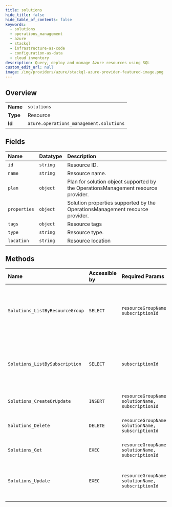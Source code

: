 ```yaml
---
title: solutions
hide_title: false
hide_table_of_contents: false
keywords:
  - solutions
  - operations_management
  - azure    
  - stackql
  - infrastructure-as-code
  - configuration-as-data
  - cloud inventory
description: Query, deploy and manage Azure resources using SQL
custom_edit_url: null
image: /img/providers/azure/stackql-azure-provider-featured-image.png
---
```

  
    

## Overview
<table><tbody>
<tr><td><b>Name</b></td><td><code>solutions</code></td></tr>
<tr><td><b>Type</b></td><td>Resource</td></tr>
<tr><td><b>Id</b></td><td><code>azure.operations_management.solutions</code></td></tr>
</tbody></table>

## Fields
| Name | Datatype | Description |
|:-----|:---------|:------------|
| `id` | `string` | Resource ID. |
| `name` | `string` | Resource name. |
| `plan` | `object` | Plan for solution object supported by the OperationsManagement resource provider. |
| `properties` | `object` | Solution properties supported by the OperationsManagement resource provider. |
| `tags` | `object` | Resource tags |
| `type` | `string` | Resource type. |
| `location` | `string` | Resource location |
## Methods
| Name | Accessible by | Required Params | Description |
|:-----|:--------------|:----------------|:------------|
| `Solutions_ListByResourceGroup` | `SELECT` | `resourceGroupName, subscriptionId` | Retrieves the solution list. It will retrieve both first party and third party solutions |
| `Solutions_ListBySubscription` | `SELECT` | `subscriptionId` | Retrieves the solution list. It will retrieve both first party and third party solutions |
| `Solutions_CreateOrUpdate` | `INSERT` | `resourceGroupName, solutionName, subscriptionId` | Creates or updates the Solution. |
| `Solutions_Delete` | `DELETE` | `resourceGroupName, solutionName, subscriptionId` | Deletes the solution in the subscription. |
| `Solutions_Get` | `EXEC` | `resourceGroupName, solutionName, subscriptionId` | Retrieves the user solution. |
| `Solutions_Update` | `EXEC` | `resourceGroupName, solutionName, subscriptionId` | Patch a Solution. Only updating tags supported. |
